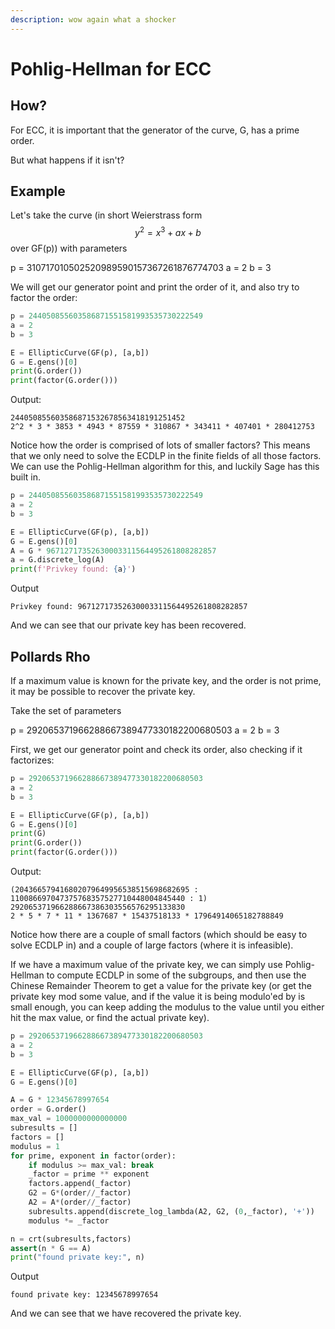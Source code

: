 ```yaml
---
description: wow again what a shocker
---
```


# Pohlig-Hellman for ECC

## How?

For ECC, it is important that the generator of the curve, G, has a prime order.

But what happens if it isn't?

## Example

Let's take the curve (in short Weierstrass form $$y^2 = x^3 + ax + b$$ over GF(p)) with parameters

p = 310717010502520989590157367261876774703
a = 2
b = 3

We will get our generator point and print the order of it, and also try to factor the order:

```python
p = 244050855603586871551581993535730222549
a = 2
b = 3

E = EllipticCurve(GF(p), [a,b])
G = E.gens()[0]
print(G.order())
print(factor(G.order()))
```

Output:

```
244050855603586871532678563418191251452
2^2 * 3 * 3853 * 4943 * 87559 * 310867 * 343411 * 407401 * 280412753
```

Notice how the order is comprised of lots of smaller factors? This means that we only need to solve the ECDLP in the finite fields of all those factors. We can use the Pohlig-Hellman algorithm for this, and luckily Sage has this built in.

```python
p = 244050855603586871551581993535730222549
a = 2
b = 3

E = EllipticCurve(GF(p), [a,b])
G = E.gens()[0]
A = G * 96712717352630003311564495261808282857
a = G.discrete_log(A)
print(f'Privkey found: {a}')
```

Output

```
Privkey found: 96712717352630003311564495261808282857
```

And we can see that our private key has been recovered.

## Pollards Rho

If a maximum value is known for the private key, and the order is not prime, it may be possible to recover the private key.

Take the set of parameters

p = 292065371966288667389477330182200680503
a = 2
b = 3

First, we get our generator point and check its order, also checking if it factorizes:
```python
p = 292065371966288667389477330182200680503
a = 2
b = 3

E = EllipticCurve(GF(p), [a,b])
G = E.gens()[0]
print(G)
print(G.order())
print(factor(G.order()))
```

Output:
```
(204366579416802079649956538515698682695 : 110086697047375768357527710448004845440 : 1)
292065371966288667386303556576295133830
2 * 5 * 7 * 11 * 1367687 * 15437518133 * 17964914065182788849
```

Notice how there are a couple of small factors (which should be easy to solve ECDLP in) and a couple of large factors (where it is infeasible).

If we have a maximum value of the private key, we can simply use Pohlig-Hellman to compute ECDLP in some of the subgroups, and then use the Chinese Remainder Theorem to get a value for the private key (or get the private key mod some value, and if the value it is being modulo'ed by is small enough, you can keep adding the modulus to the value until you either hit the max value, or find the actual private key).


```python
p = 292065371966288667389477330182200680503
a = 2
b = 3

E = EllipticCurve(GF(p), [a,b])
G = E.gens()[0]

A = G * 12345678997654
order = G.order()
max_val = 1000000000000000
subresults = []
factors = []
modulus = 1
for prime, exponent in factor(order):
    if modulus >= max_val: break
    _factor = prime ** exponent
    factors.append(_factor)
    G2 = G*(order//_factor)
    A2 = A*(order//_factor)
    subresults.append(discrete_log_lambda(A2, G2, (0,_factor), '+'))
    modulus *= _factor

n = crt(subresults,factors)
assert(n * G == A)
print("found private key:", n)
```

Output
```
found private key: 12345678997654
```

And we can see that we have recovered the private key.
